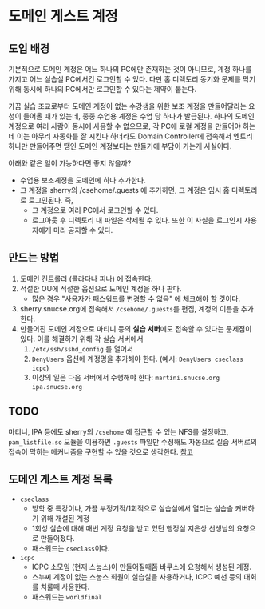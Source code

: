 # 도메인 게스트 계정

## 도입 배경

기본적으로 도메인 계정은 어느 하나의 PC에만 존재하는 것이 아니므로, 계정 하나를 가지고 어느 실습실 PC에서건 로그인할 수 있다. 다만 홈 디렉토리 동기화 문제를 막기 위해 동시에 하나의 PC에서만 로그인할 수 있다는 제약이 붙는다.

가끔 실습 조교로부터 도메인 계정이 없는 수강생을 위한 보조 계정을 만들어달라는 요청이 들어올 때가 있는데, 종종 수업용 계정은 수업 당 하나가 발급된다. 하나의 도메인 계정으로 여러 사람이 동시에 사용할 수 없으므로, 각 PC에 로컬 계정을 만들어야 하는데 이는 아무리 자동화를 잘 시킨다 하더라도 Domain Controller에 접속해서 엔트리 하나만 만들어주면 땡인 도메인 계정보다는 만들기에 부담이 가는게 사실이다.

아래와 같은 일이 가능하다면 좋지 않을까?

* 수업용 보조계정을 도메인에 하나 추가한다.
* 그 계정을 sherry의 /csehome/.guests 에 추가하면, 그 계정은 임시 홈 디렉토리로 로그인된다. 즉,
    * 그 계정으로 여러 PC에서 로그인할 수 있다.
    * 로그아웃 후 디렉토리 내 파일은 삭제될 수 있다. 또한 이 사실을 로그인시 사용자에게 미리 공지할 수 있다.

## 만드는 방법

1. 도메인 컨트롤러 (콜라다나 피나) 에 접속한다.
1. 적절한 OU에 적절한 옵션으로 도메인 계정을 하나 판다.
    * 많은 경우 "사용자가 패스워드를 변경할 수 없음" 에 체크해야 할 것이다.
1. sherry.snucse.org에 접속해서 `/csehome/.guests`를 편집, 계정의 이름을 추가한다.
1. 만들어진 도메인 계정으로 마티니 등의 **실습 서버**에도 접속할 수 있다는 문제점이 있다. 이를 해결하기 위해 각 실습 서버에서
    1. `/etc/ssh/sshd_config` 를 열어서
    1. `DenyUsers` 옵션에 계정명을 추가해야 한다. (예시: `DenyUsers cseclass icpc`)
    1. 이상의 일은 다음 서버에서 수행해야 한다: `martini.snucse.org` `ipa.snucse.org`

## TODO

마티니, IPA 등에도 sherry의 `/csehome` 에 접근할 수 있는 NFS를 설정하고, `pam_listfile.so` 모듈을 이용하면 `.guests` 파일만 수정해도 자동으로 실습 서버로의 접속이 막히는 메커니즘을 구현할 수 있을 것으로 생각한다. [참고](http://www.cyberciti.biz/tips/linux-pam-configuration-that-allows-or-deny-login-via-the-sshd-server.html)

## 도메인 게스트 계정 목록

* `cseclass`
    * 방학 중 특강이나, 가끔 부정기적/1회적으로 실습실에서 열리는 실습슬 커버하기 위해 개설된 계정
    * 1회성 실습에 대해 매번 계정 요청을 받고 있던 행정실 지은상 선생님의 요청으로 만들어졌다.
    * 패스워드는 `cseclass`이다.
* `icpc`
    * ICPC 소모임 (현재 스눕스)이 만들어질때쯤 바쿠스에 요청해서 생성된 계정.
    * 스누씨 계정이 없는 스눕스 회원이 실습실을 사용하거나, ICPC 예선 등의 대회를 치룰때 사용한다.
    * 패스워드는 `worldfinal`
